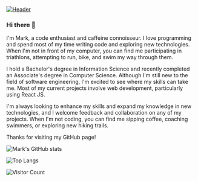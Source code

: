 [![Header](https://raw.githubusercontent.com/MarkOfosu/MarkOfosu/main/IMG_1476_small.jpg "Header")](https://best-clothing.netlify.app/)

### Hi there 👋

I'm Mark, a code enthusiast and caffeine connoisseur. I love programming and spend most of my time writing code and exploring new technologies. When I'm not in front of my computer, you can find me participating in triathlons, attempting to run, bike, and swim my way through them.

I hold a Bachelor's degree in Information Science and recently completed an Associate's degree in Computer Science. Although I'm still new to the field of software engineering, I'm excited to see where my skills can take me. Most of my current projects involve web development, particularly using React JS.

I'm always looking to enhance my skills and expand my knowledge in new technologies, and I welcome feedback and collaboration on any of my projects. When I'm not coding, you can find me sipping coffee, coaching swimmers, or exploring new hiking trails.

Thanks for visiting my GitHub page!

![Mark's GitHub stats](https://github-readme-stats.vercel.app/api?username=MarkOfosu&show_icons=true&theme=dark)

![Top Langs](https://github-readme-stats.vercel.app/api/top-langs/?username=MarkOfosu&layout=compact&theme=dark)

![Visitor Count](https://profile-counter.glitch.me/MarkOfosu/count.svg)
